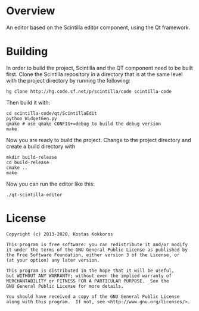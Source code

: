 Overview
========

An editor based on the Scintilla editor component, using the Qt framework.

Building
========

In order to build the project, Scintilla and the QT component need to be built first. Clone the Scintilla repository in
a directory that is at the same level with the project directory by running the following:

```shell script
hg clone http://hg.code.sf.net/p/scintilla/code scintilla-code
```

Then build it with:

```shell script
cd scintilla-code/qt/ScintillaEdit
python WidgetGen.py
qmake # use qmake CONFIG+=debug to build the debug version
make
```

Now you are ready to build the project. Change to the project directory and create a build directory with

```shell script
mkdir build-release
cd build-release
cmake ..
make
```

Now you can run the editor like this:

```shell script
./qt-scintilla-editor
```

License
=======

```
Copyright (c) 2013-2020, Kostas Kokkoros

This program is free software: you can redistribute it and/or modify
it under the terms of the GNU General Public License as published by
the Free Software Foundation, either version 3 of the License, or
(at your option) any later version.

This program is distributed in the hope that it will be useful,
but WITHOUT ANY WARRANTY; without even the implied warranty of
MERCHANTABILITY or FITNESS FOR A PARTICULAR PURPOSE.  See the
GNU General Public License for more details.

You should have received a copy of the GNU General Public License
along with this program.  If not, see <http://www.gnu.org/licenses/>.
```
